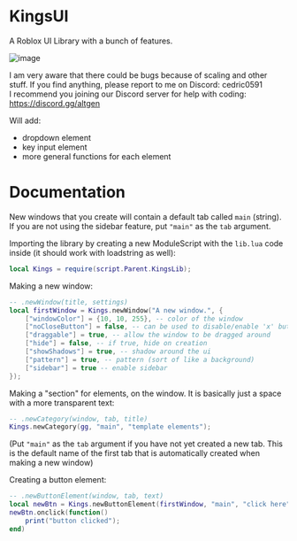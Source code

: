 # KingsUI
A Roblox UI Library with a bunch of features.

![image](https://github.com/alvin677/KingsUI/assets/112005397/e43274c4-2575-44a2-b8df-0187ad4169d3)


I am very aware that there could be bugs because of scaling and other stuff. If you find anything, please report to me on Discord: cedric0591 <br />
I recommend you joining our Discord server for help with coding: https://discord.gg/altgen

Will add:

* dropdown element
* key input element
* more general functions for each element

# Documentation

New windows that you create will contain a default tab called `main` (string). <br />
If you are not using the sidebar feature, put `"main"` as the `tab` argument.

Importing the library by creating a new ModuleScript with the `lib.lua` code inside (it should work with loadstring as well):
```lua
local Kings = require(script.Parent.KingsLib);
```

Making a new window:
```lua
-- .newWindow(title, settings)
local firstWindow = Kings.newWindow("A new window.", {
	["windowColor"] = {10, 10, 255}, -- color of the window
	["noCloseButton"] = false, -- can be used to disable/enable 'x' button
	["draggable"] = true, -- allow the window to be dragged around
  	["hide"] = false, -- if true, hide on creation
	["showShadows"] = true, -- shadow around the ui
	["pattern"] = true, -- pattern (sort of like a background)
	["sidebar"] = true -- enable sidebar
});
```

Making a "section" for elements, on the window.
It is basically just a space with a more transparent text:
```lua
-- .newCategory(window, tab, title)
Kings.newCategory(gg, "main", "template elements");
```
(Put `"main"` as the `tab` argument if you have not yet created a new tab. This is the default name of the first tab that is automatically created when making a new window)

Creating a button element:
```lua
-- .newButtonElement(window, tab, text)
local newBtn = Kings.newButtonElement(firstWindow, "main", "click here");
newBtn.onclick(function()
	print("button clicked");
end)
```
